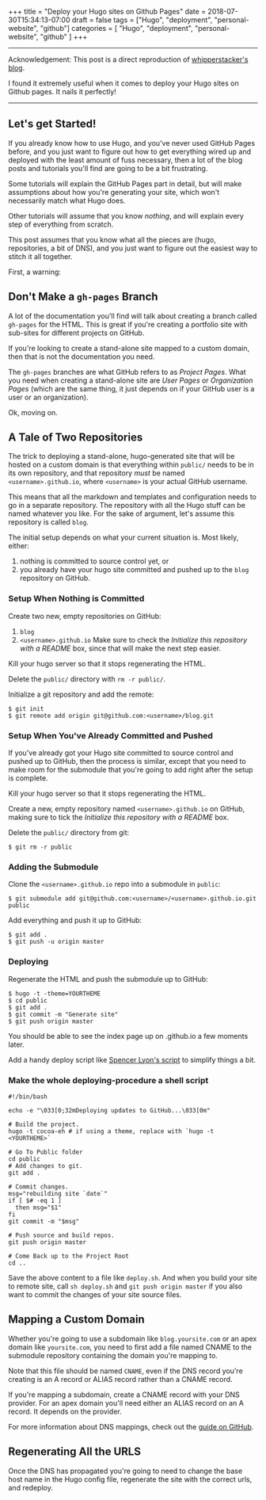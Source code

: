 +++
title = "Deploy your Hugo sites on Github Pages"
date = 2018-07-30T15:34:13-07:00
draft = false
tags = ["Hugo", "deployment", "personal-website", "github"]
categories = [
    "Hugo",
    "deployment",
    "personal-website",
    "github"
]
+++

---
Acknowledgement: This post is a direct reproduction of [whipperstacker's blog][1]. 
  
I found it extremely useful when it comes to deploy your Hugo sites on Github pages. It nails it perfectly!

---
## Let's get Started!
If you already know how to use Hugo, and you've never used GitHub Pages before, and
you just want to figure out how to get everything wired up and deployed with the least
amount of fuss necessary, then a lot of the blog posts and tutorials you'll find are
going to be a bit frustrating.

Some tutorials will explain the GitHub Pages part in detail, but will make assumptions
about how you're generating your site, which won't necessarily match what Hugo does.

Other tutorials will assume that you know _nothing_, and will explain every step of
everything from scratch.

This post assumes that you know what all the pieces are (hugo, repositories, a bit of DNS),
and you just want to figure out the easiest way to stitch it all together.

First, a warning:

## Don't Make a `gh-pages` Branch

A lot of the documentation you'll find will talk about creating a branch
called `gh-pages` for the HTML. This is great if you're creating a portfolio
site with sub-sites for different projects on GitHub.

If you're looking to create a stand-alone site mapped to a custom domain,
then that is not the documentation you need.

The `gh-pages` branches are what GitHub refers to as _Project Pages_. What
you need when creating a stand-alone site are _User Pages_ or _Organization Pages_
(which are the same thing, it just depends on if your GitHub user is a user
or an organization).

Ok, moving on.

## A Tale of Two Repositories

The trick to deploying a stand-alone, hugo-generated site that will be hosted
on a custom domain is that everything within `public/` needs to be in its own
repository, and that repository _must_ be named `<username>.github.io`, where
`<username>` is your actual GitHub username.

This means that all the markdown and templates and configuration needs to go in
a separate repository. The repository with all the Hugo stuff can be named
whatever you like. For the sake of argument, let's assume this repository is called `blog`.

The initial setup depends on what your current situation is. Most likely, either:

1. nothing is committed to source control yet, or
1. you already have your hugo site committed and pushed up to the `blog` repository
   on GitHub.

### Setup When Nothing is Committed

Create two new, empty repositories on GitHub:

1. `blog`
1. `<username>.github.io` Make sure to check the *Initialize this repository with a
   README* box, since that will make the next step easier.

Kill your hugo server so that it stops regenerating the HTML.

Delete the `public/` directory with `rm -r public/`.

Initialize a git repository and add the remote:

    $ git init
    $ git remote add origin git@github.com:<username>/blog.git

### Setup When You've Already Committed and Pushed

If you've already got your Hugo site committed to source control and pushed up to
GitHub, then the process is similar, except that you need to make room for the submodule
that you're going to add right after the setup is complete.

Kill your hugo server so that it stops regenerating the HTML.

Create a new, empty repository named `<username>.github.io` on GitHub, making sure
to tick the *Initialize this repository with a README* box.

Delete the `public/` directory from git:

    $ git rm -r public

### Adding the Submodule

Clone the `<username>.github.io` repo into a submodule in `public`:

    $ git submodule add git@github.com:<username>/<username>.github.io.git public

Add everything and push it up to GitHub:

    $ git add .
    $ git push -u origin master

### Deploying

Regenerate the HTML and push the submodule up to GitHub:

    $ hugo -t -theme=YOURTHEME
    $ cd public
    $ git add .
    $ git commit -m "Generate site"
    $ git push origin master

You should be able to see the index page up on <username>.github.io a few moments later.

Add a handy deploy script like [Spencer Lyon's script][deploy] to simplify things a bit.

### Make the whole deploying-procedure a shell script
```
#!/bin/bash

echo -e "\033[0;32mDeploying updates to GitHub...\033[0m"

# Build the project.
hugo -t cocoa-eh # if using a theme, replace with `hugo -t <YOURTHEME>`

# Go To Public folder
cd public
# Add changes to git.
git add .

# Commit changes.
msg="rebuilding site `date`"
if [ $# -eq 1 ]
  then msg="$1"
fi
git commit -m "$msg"

# Push source and build repos.
git push origin master

# Come Back up to the Project Root
cd ..
```
Save the above content to a file like `deploy.sh`. And when you build your site to remote site, call `sh deploy.sh` and `git push origin master` if you also want to commit the changes of your site source files. 
## Mapping a Custom Domain

Whether you're going to use a subdomain like `blog.yoursite.com` or an apex domain like
`yoursite.com`, you need to first add a file named CNAME to the submodule repository containing
the domain you're mapping to.

Note that this file should be named `CNAME`, even if the DNS record you're creating is an A record
or ALIAS record rather than a CNAME record.

If you're mapping a subdomain, create a CNAME record with your DNS provider. For an apex domain
you'll need either an ALIAS record on an A record. It depends on the provider.

For more information about DNS mappings, check out the [guide on GitHub][dns].

## Regenerating All the URLS

Once the DNS has propagated you're going to need to change the base host name in the Hugo config
file, regenerate the site with the correct urls, and redeploy.

[1]: https://github.com/whipperstacker/blog
[hugo]: http://gohugo.io/
[deploy]: https://github.com/spencerlyon2/hugo_gh_blog/blob/master/deploy.sh
[dns]: https://help.github.com/articles/setting-up-a-custom-domain-with-github-pages/
